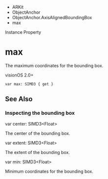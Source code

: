 

- ARKit
- ObjectAnchor
- ObjectAnchor.AxisAlignedBoundingBox
-  max 

Instance Property

# max

The maximum coordinates for the bounding box.

visionOS 2.0+

``` source
var max: SIMD3 { get }
```

## See Also

### Inspecting the bounding box

var center: SIMD3&lt;Float>

The center of the bounding box.

var extent: SIMD3&lt;Float>

The extent of the bounding box.

var min: SIMD3&lt;Float>

Minimum coordinates for the bounding box.

